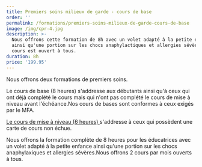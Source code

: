 ```yaml
---
title: Premiers soins milieux de garde - cours de base
order: ''
permalink: /formations/premiers-soins-milieux-de-garde-cours-de-base
image: /img/cpr-4.jpg
description: >-
  Nous offrons cette formation de 8h avec un volet adapté à la petite enfance
  ainsi qu'une portion sur les chocs anaphylactiques et allergies sévères. Ce
  cours est ouvert à tous.
duration: 8h
price: '199.95'
---
```

Nous offrons deux formations de premiers soins. 

Le cours de base (8 heures) s'addresse aux débutants ainsi qu'à ceux qui ont déjà complété le cours mais qui n'ont pas complété le cours de mise à niveau avant l'échéance.Nos cours de bases sont conformes à ceux exigés par le MFA. 

[Le cours de mise à niveau (6 heures) ](/formations/premiers-soins-milieux-de-garde-mise-a-niveau)s'addresse à ceux qui possèdent une carte de cours non échue.

Nous offrons la formation complète de 8 heures pour les éducatrices avec un volet adapté à la petite enfance ainsi qu'une portion sur les chocs anaphylaxiques et allergies sévères.Nous offrons 2 cours par mois ouverts à tous.
